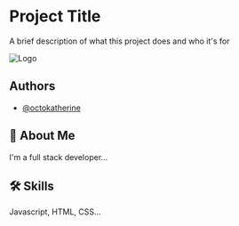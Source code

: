 
# Project Title

A brief description of what this project does and who it's for


![Logo](https://dev-to-uploads.s3.amazonaws.com/uploads/articles/th5xamgrr6se0x5ro4g6.png)


## Authors

- [@octokatherine](https://www.github.com/octokatherine)


## 🚀 About Me
I'm a full stack developer...


## 🛠 Skills
Javascript, HTML, CSS...

